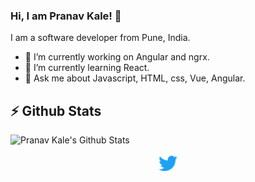 ### Hi, I am Pranav Kale! 👋

I am a software developer from Pune, India.

- 🔭 I’m currently working on Angular and ngrx.
- 🌱 I’m currently learning React.
- 💬 Ask me about Javascript, HTML, css, Vue, Angular.
<!--
- 📫 How to reach me: [![Twitter]][1], [![LinkedIn][3.2]][3]
- 😄 Pronouns: ...
- ⚡ Fun fact: ...
-->

## ⚡ Github Stats

![Pranav Kale's Github Stats](https://github-readme-stats.vercel.app/api?username=imPranavKale&theme=dark)


<p align='center'>
  <a href="https://twitter.com/PranavSKale"><img height="30" src="https://github.com/imPranavKale/imPranavKale/blob/main/icons/twitter.png?raw=true"></a>
</p>
